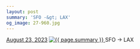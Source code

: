 ```yaml
---
layout: post
summary: 'SFO -&gt; LAX'
og_image: 27-960.jpg
---
```


<p>
  <time>
    <a href="/27">August 23, 2023</a>
  </time>
  <a href="/27">
    <img src="{{ site.assets_url }}/27-480.jpg" srcset="{{ site.assets_url }}/27-240.jpg 240w, {{ site.assets_url }}/27-480.jpg 480w, {{ site.assets_url }}/27-720.jpg 720w, {{ site.assets_url }}/27-960.jpg 960w" sizes="(min-width: 700px) 50vw, calc(100vw - 2rem)" alt="{{ page.summary }}" />
  </a>
  <span>SFO -&gt; LAX</span>
</p>
